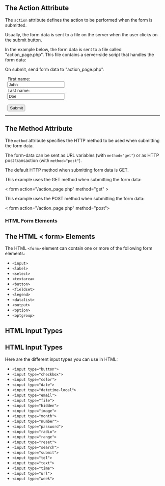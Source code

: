 ## The Action Attribute

The `action` attribute defines the action to be performed when the form is submitted.

Usually, the form data is sent to a file on the server when the user clicks on the submit button.

In the example below, the form data is sent to a file called "action_page.php". This file contains a server-side script that handles the form data:

On submit, send form data to "action_page.php":

<form action="/action_page.php">  
  <label for="fname">First name:</label><br>  
  <input type="text" id="fname" name="fname" value="John"><br>  
  <label for="lname">Last name:</label><br>  
  <input type="text" id="lname" name="lname" value="Doe"><br><br>  
  <input type="submit" value="Submit">  
</form>

---

## The Method Attribute

The `method` attribute specifies the HTTP method to be used when submitting the form data.

The form-data can be sent as URL variables (with `method="get"`) or as HTTP post transaction (with `method="post"`).

The default HTTP method when submitting form data is GET.

This example uses the GET method when submitting the form data:

< form action="/action_page.php" method="get" >

This example uses the POST method when submitting the form data:

< form action="/action_page.php" method="post">

### HTML Form Elements

## The HTML < form> Elements

The HTML `<form>` element can contain one or more of the following form elements:

- `<input>`
- `<label>`
- `<select>`
- `<textarea>`
- `<button>`
- `<fieldset>`
- `<legend>`
- `<datalist>`
- `<output>`
- `<option>`
- `<optgroup>`

## HTML Input Types

## HTML Input Types

Here are the different input types you can use in HTML:

- `<input type="button">`
- `<input type="checkbox">`
- `<input type="color">`
- `<input type="date">`
- `<input type="datetime-local">`
- `<input type="email">`
- `<input type="file">`
- `<input type="hidden">`
- `<input type="image">`
- `<input type="month">`
- `<input type="number">`
- `<input type="password">`
- `<input type="radio">`
- `<input type="range">`
- `<input type="reset">`
- `<input type="search">`
- `<input type="submit">`
- `<input type="tel">`
- `<input type="text">`
- `<input type="time">`
- `<input type="url">`
- `<input type="week">`

